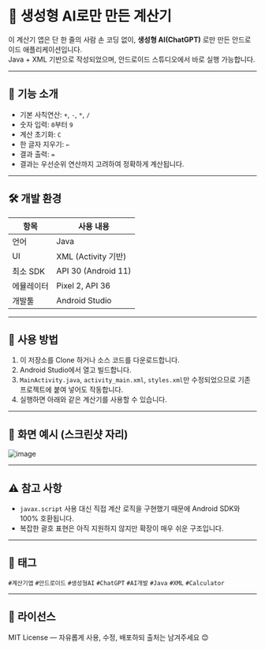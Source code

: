# 🤖 생성형 AI로만 만든 계산기

이 계산기 앱은 단 한 줄의 사람 손 코딩 없이, **생성형 AI(ChatGPT)** 로만 만든 안드로이드 애플리케이션입니다.  
Java + XML 기반으로 작성되었으며, 안드로이드 스튜디오에서 바로 실행 가능합니다.

---

## 📱 기능 소개

- 기본 사칙연산: `+`, `-`, `*`, `/`
- 숫자 입력: `0`부터 `9`
- 계산 초기화: `C`
- 한 글자 지우기: `←`
- 결과 출력: `=`
- 결과는 우선순위 연산까지 고려하여 정확하게 계산됩니다.

---

## 🛠️ 개발 환경

| 항목              | 사용 내용             |
|------------------|----------------------|
| 언어              | Java                 |
| UI               | XML (Activity 기반)   |
| 최소 SDK         | API 30 (Android 11)  |
| 에뮬레이터        | Pixel 2, API 36      |
| 개발툴            | Android Studio       |

---

## 💾 사용 방법

1. 이 저장소를 Clone 하거나 소스 코드를 다운로드합니다.
2. Android Studio에서 열고 빌드합니다.
3. `MainActivity.java`, `activity_main.xml`, `styles.xml`만 수정되었으므로 기존 프로젝트에 붙여 넣어도 작동합니다.
4. 실행하면 아래와 같은 계산기를 사용할 수 있습니다.

---

## 📸 화면 예시 (스크린샷 자리)

![image](https://github.com/user-attachments/assets/7277c7cc-4c09-4d12-a4b7-bed380d665a7)

---

## ⚠️ 참고 사항

- `javax.script` 사용 대신 직접 계산 로직을 구현했기 때문에 Android SDK와 100% 호환됩니다.
- 복잡한 괄호 표현은 아직 지원하지 않지만 확장이 매우 쉬운 구조입니다.

---

## 📌 태그

`#계산기앱` `#안드로이드` `#생성형AI` `#ChatGPT` `#AI개발` `#Java` `#XML` `#Calculator`

---

## 📃 라이선스

MIT License — 자유롭게 사용, 수정, 배포하되 출처는 남겨주세요 😊


